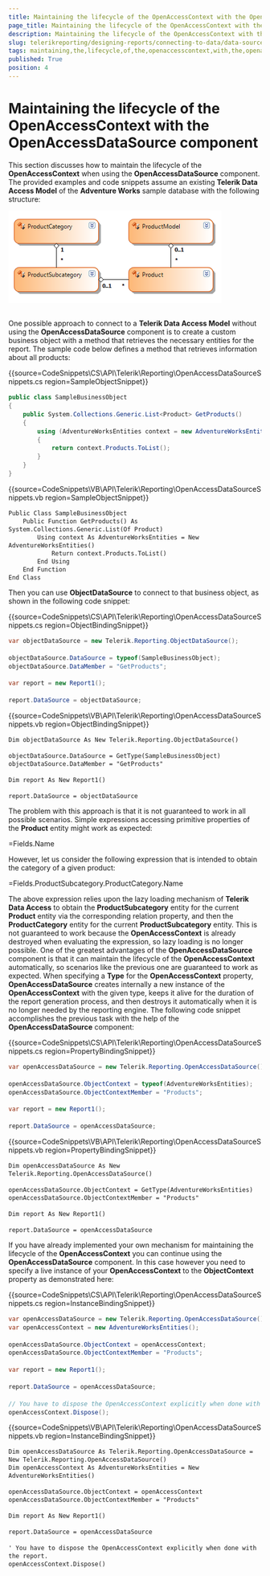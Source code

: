 ```yaml
---
title: Maintaining the lifecycle of the OpenAccessContext with the OpenAccessDataSource component
page_title: Maintaining the lifecycle of the OpenAccessContext with the OpenAccessDataSource component | for Telerik Reporting Documentation
description: Maintaining the lifecycle of the OpenAccessContext with the OpenAccessDataSource component
slug: telerikreporting/designing-reports/connecting-to-data/data-source-components/openaccessdatasource-component/maintaining-the-lifecycle-of-the-openaccesscontext-with-the-openaccessdatasource-component
tags: maintaining,the,lifecycle,of,the,openaccesscontext,with,the,openaccessdatasource,component
published: True
position: 4
---
```


# Maintaining the lifecycle of the OpenAccessContext with the OpenAccessDataSource component



This section discusses how to maintain the lifecycle of the __OpenAccessContext__  when using the          __OpenAccessDataSource__  component. The provided examples and code snippets assume an existing __Telerik Data Access Model__           of the __Adventure Works__  sample database with the following structure:

  

  ![](images/DataSources/OpenAccessDataSourceAdventureWorksEntityModel.png)

## 

One possible approach to connect to a __Telerik Data Access Model__  without using the __OpenAccessDataSource__  component            is to create a custom business object with a method that retrieves the necessary entities for the report.            The sample code below defines a method that retrieves information about all products:           

{{source=CodeSnippets\CS\API\Telerik\Reporting\OpenAccessDataSourceSnippets.cs region=SampleObjectSnippet}}
````C#
public class SampleBusinessObject
{
    public System.Collections.Generic.List<Product> GetProducts()
    {
        using (AdventureWorksEntities context = new AdventureWorksEntities())
        {
            return context.Products.ToList();
        }
    }
}
````
{{source=CodeSnippets\VB\API\Telerik\Reporting\OpenAccessDataSourceSnippets.vb region=SampleObjectSnippet}}
````VB
Public Class SampleBusinessObject
    Public Function GetProducts() As System.Collections.Generic.List(Of Product)
        Using context As AdventureWorksEntities = New AdventureWorksEntities()
            Return context.Products.ToList()
        End Using
    End Function
End Class
````

Then you can use __ObjectDataSource__  to connect to that business object, as shown in the following code snippet:           

{{source=CodeSnippets\CS\API\Telerik\Reporting\OpenAccessDataSourceSnippets.cs region=ObjectBindingSnippet}}
````C#
var objectDataSource = new Telerik.Reporting.ObjectDataSource();

objectDataSource.DataSource = typeof(SampleBusinessObject);
objectDataSource.DataMember = "GetProducts";

var report = new Report1();

report.DataSource = objectDataSource;
````
{{source=CodeSnippets\VB\API\Telerik\Reporting\OpenAccessDataSourceSnippets.vb region=ObjectBindingSnippet}}
````VB
Dim objectDataSource As New Telerik.Reporting.ObjectDataSource()

objectDataSource.DataSource = GetType(SampleBusinessObject)
objectDataSource.DataMember = "GetProducts"

Dim report As New Report1()

report.DataSource = objectDataSource
````

The problem with this approach is that it is not guaranteed to work in all possible scenarios. Simple expressions            accessing primitive properties of the __Product__  entity might work as expected:           

=Fields.Name

However, let us consider the following expression that is intended to obtain the category of a given product:

=Fields.ProductSubcategory.ProductCategory.Name

The above expression relies upon the lazy loading mechanism of __Telerik Data Access__  to            obtain the __ProductSubcategory__  entity for the current __Product__  entity via the corresponding relation property,            and then the __ProductCategory__  entity for the current __ProductSubcategory__  entity. This is not guaranteed to work            because the __OpenAccessContext__  is already destroyed when evaluating the expression, so lazy loading is no longer            possible. One of the greatest advantages of the __OpenAccessDataSource__  component is that it can maintain the            lifecycle of the __OpenAccessContext__  automatically, so scenarios like the previous one are guaranteed to work as            expected. When specifying a __Type__  for the __OpenAccessContext__  property, __OpenAccessDataSource__  creates internally a new            instance of the __OpenAccessContext__  with the given type, keeps it alive for the duration of the report generation            process, and then destroys it automatically when it is no longer needed by the reporting engine. The following            code snippet accomplishes the previous task with the help of the __OpenAccessDataSource__  component:           

{{source=CodeSnippets\CS\API\Telerik\Reporting\OpenAccessDataSourceSnippets.cs region=PropertyBindingSnippet}}
````C#
var openAccessDataSource = new Telerik.Reporting.OpenAccessDataSource();

openAccessDataSource.ObjectContext = typeof(AdventureWorksEntities);
openAccessDataSource.ObjectContextMember = "Products";

var report = new Report1();

report.DataSource = openAccessDataSource;
````
{{source=CodeSnippets\VB\API\Telerik\Reporting\OpenAccessDataSourceSnippets.vb region=PropertyBindingSnippet}}
````VB
Dim openAccessDataSource As New Telerik.Reporting.OpenAccessDataSource()

openAccessDataSource.ObjectContext = GetType(AdventureWorksEntities)
openAccessDataSource.ObjectContextMember = "Products"

Dim report As New Report1()

report.DataSource = openAccessDataSource
````

If you have already implemented your own mechanism for maintaining the lifecycle of the __OpenAccessContext__             you can continue using the __OpenAccessDataSource__  component. In this case however you need to specify a live instance            of your __OpenAccessContext__  to the __ObjectContext__  property as demonstrated here:         

{{source=CodeSnippets\CS\API\Telerik\Reporting\OpenAccessDataSourceSnippets.cs region=InstanceBindingSnippet}}
````C#
var openAccessDataSource = new Telerik.Reporting.OpenAccessDataSource();
var openAccessContext = new AdventureWorksEntities();

openAccessDataSource.ObjectContext = openAccessContext;
openAccessDataSource.ObjectContextMember = "Products";

var report = new Report1();

report.DataSource = openAccessDataSource;

// You have to dispose the OpenAccessContext explicitly when done with the report.
openAccessContext.Dispose();
````
{{source=CodeSnippets\VB\API\Telerik\Reporting\OpenAccessDataSourceSnippets.vb region=InstanceBindingSnippet}}
````VB
Dim openAccessDataSource As Telerik.Reporting.OpenAccessDataSource = New Telerik.Reporting.OpenAccessDataSource()
Dim openAccessContext As AdventureWorksEntities = New AdventureWorksEntities()

openAccessDataSource.ObjectContext = openAccessContext
openAccessDataSource.ObjectContextMember = "Products"

Dim report As New Report1()

report.DataSource = openAccessDataSource

' You have to dispose the OpenAccessContext explicitly when done with the report.
openAccessContext.Dispose()
````


